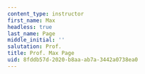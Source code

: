 ```yaml
---
content_type: instructor
first_name: Max
headless: true
last_name: Page
middle_initial: ''
salutation: Prof.
title: Prof. Max Page
uid: 8fddb57d-2020-b8aa-ab7a-3442a0738ea0
---
```

